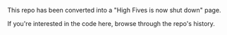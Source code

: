 This repo has been converted into a "High Fives is now shut down" page.

If you're interested in the code here, browse through the repo's history.
